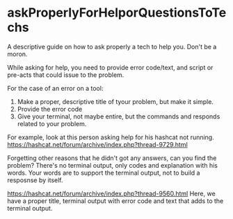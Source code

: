 # askProperlyForHelporQuestionsToTechs
A descriptive guide on how to ask properly a tech to help you. Don't be a moron.

While asking for help, you need to provide error code/text, and script or pre-acts that could issue to the problem.

For the case of an error on a tool:
1. Make a proper, descriptive title of tyour problem, but make it simple.
2. Provide the error code
3. Give your terminal, not maybe entire, but the commands and responds related to your problem.

For example, look at this person asking help for his hashcat not running.
https://hashcat.net/forum/archive/index.php?thread-9729.html

Forgetting other reasons that he didn't got any answers, can you find the problem?
There's no terminal output, only codes and explanation with his words. Your words are to support the terminal output, not to build a resposnse by itself.

https://hashcat.net/forum/archive/index.php?thread-9560.html
Here, we have a proper title, terminal output with error code and text that adds to the terminal output.
